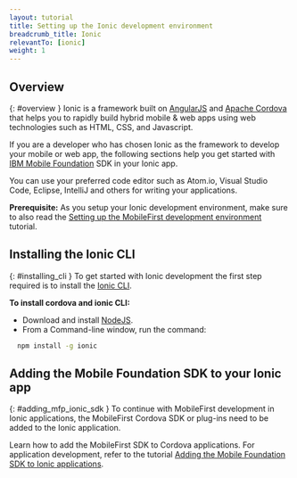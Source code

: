 ```yaml
---
layout: tutorial
title: Setting up the Ionic development environment
breadcrumb_title: Ionic
relevantTo: [ionic]
weight: 1
---
```

<!-- NLS_CHARSET=UTF-8 -->
## Overview
{: #overview }
Ionic is a framework built on [AngularJS](https://angularjs.org/) and [Apache Cordova](https://cordova.apache.org/) that helps you to rapidly build hybrid mobile & web apps using web technologies such as HTML, CSS, and Javascript.

If you are a developer who has chosen Ionic as the framework to develop your mobile or web app, the following sections help you get started with [IBM Mobile Foundation](http://mobilefirstplatform.ibmcloud.com) SDK in your Ionic app.

You can use your preferred code editor such as Atom.io, Visual Studio Code, Eclipse, IntelliJ and others for writing your applications.

**Prerequisite:** As you setup your Ionic development environment, make sure to also read the [Setting up the MobileFirst development environment](https://mobilefirstplatform.ibmcloud.com/tutorials/en/foundation/8.0/installation-configuration/development/mobilefirst) tutorial.

## Installing the Ionic CLI
{: #installing_cli }
To get started with Ionic development the first step required is to install the [Ionic CLI](https://ionicframework.com/docs/cli/).

**To install cordova and ionic CLI:**

* Download and install [NodeJS](https://nodejs.org/en/).
* From a Command-line window, run the command:
```bash  
  npm install -g ionic
```  

## Adding the Mobile Foundation SDK to your Ionic app
{: #adding_mfp_ionic_sdk }
To continue with MobileFirst development in Ionic applications, the MobileFirst Cordova SDK or plug-ins need to be added to the Ionic application.

Learn how to add the MobileFirst SDK to Cordova applications.
For application development, refer to the tutorial [Adding the Mobile Foundation SDK to Ionic applications]({{site.baseurl}}/tutorials/en/foundation/8.0/application-development/sdk/ionic).
